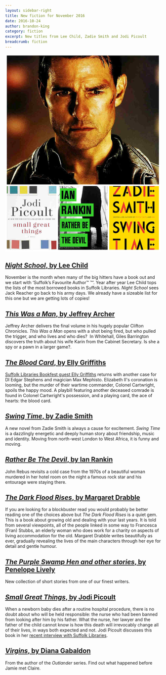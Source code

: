 ```yaml
---
layout: sidebar-right
title: New fiction for November 2016
date: 2016-10-24
author: brandon-king
category: fiction
excerpt: New titles from Lee Child, Zadie Smith and Jodi Picoult
breadcrumb: fiction
---
```


![Jack Reacher, Jodi Picoult, Ian Rankin and Zadie Smith](/images/featured/featured-november-fiction.jpg)

<h2><a href="https://suffolk.spydus.co.uk/cgi-bin/spydus.exe/FULL/OPAC/BIBENQ/5875036/67089490,3"><cite>Night School</cite>, by Lee Child</a></h2>

November is the month when many of the big hitters have a book out and we start with ‘Suffolk’s Favourite Author&#8482; &trade;’. Year after year Lee Child tops the lists of the most borrowed books in Suffolk Libraries. <cite>Night School</cite> sees Jack Reacher go back to his army days.  We already have a sizeable list for this one but we are getting lots of copies!

<h2><a href="https://suffolk.spydus.co.uk/cgi-bin/spydus.exe/FULL/OPAC/BIBENQ/5877130/66648639,2"><cite>This Was a Man</cite>, by Jeffrey Archer</a></h2>

Jeffrey Archer delivers the final volume in his hugely popular Clifton Chronicles. <cite>This Was a Man</cite> opens with a shot being fired, but who pulled the trigger, and who lives and who dies?  In Whitehall, Giles Barrington discovers the truth about his wife Karin from the Cabinet Secretary. Is she a spy or a pawn in a larger game?.

<h2><a href="https://suffolk.spydus.co.uk/cgi-bin/spydus.exe/ENQ/OPAC/BIBENQ/5879803?QRY=CTIBIB%3C%20IRN(67086396)&QRYTEXT=The%20blood%20card"><cite>The Blood Card</cite>, by Elly Griffiths</a></h2>

<a href="https://www.suffolklibraries.co.uk/events/felixstowe-2016-10-29-suffolk-libraries-bookfest-the-magic-of-elly-griffiths/">Suffolk Libraries Bookfest guest Elly Griffiths</a> returns with another case for DI Edgar Stephens and magician Max Mephisto. Elizabeth II's coronation is looming, but the murder of their wartime commander, Colonel Cartwright, spoils the happy mood. A playbill featuring another deceased comrade is found in Colonel Cartwright's possession, and a playing card, the ace of hearts: the blood card.

<h2><a href="https://suffolk.spydus.co.uk/cgi-bin/spydus.exe/ENQ/OPAC/BIBENQ/5882866?QRY=CTIBIB%3C%20IRN(5586022)&QRYTEXT=Swing%20time"><cite>Swing Time</cite>, by Zadie Smith</a></h2>

A new novel from Zadie Smith is always a cause for excitement. <cite>Swing Time</cite> is a dazzlingly energetic and deeply human story about friendship, music and identity. Moving from north-west London to West Africa, it is funny and moving.

<h2><a href="https://suffolk.spydus.co.uk/cgi-bin/spydus.exe/ENQ/OPAC/BIBENQ/5883905?QRY=CTIBIB%3C%20IRN(66833013)&QRYTEXT=Rather%20be%20the%20devil"><cite>Rather Be The Devil</cite>, by Ian Rankin</cite></a></h2>

John Rebus revisits a cold case from the 1970s of a beautiful woman murdered in her hotel room on the night a famous rock star and his entourage were staying there.

<h2><a href="https://suffolk.spydus.co.uk/cgi-bin/spydus.exe/ENQ/OPAC/BIBENQ/5885417?QRY=CTIBIB%3C%20IRN(66285379)&QRYTEXT=The%20dark%20flood%20rises"><cite>The Dark Flood Rises</cite>, by Margaret Drabble</a></h2>

If you are looking for a blockbuster read you would probably be better reading one of the choices above but <cite>The Dark Flood Rises</cite> is a quiet gem. This is a book about growing old and dealing with your last years. It is told from several viewpoints, all of the people linked in some way to Francesca (Fran) Stubbs, an elderly woman who does work for a charity on aspects of living accommodation for the old. Margaret Drabble writes beautifully as ever, gradually revealing the lives of the main characters through her eye for detail and gentle humour.

<h2><a href="https://suffolk.spydus.co.uk/cgi-bin/spydus.exe/ENQ/OPAC/BIBENQ/5887173?QRY=CTIBIB%3C%20IRN(67086308)&QRYTEXT=The%20purple%20swamp%20hen%20and%20other%20stories"><cite>The Purple Swamp Hen and other stories</cite>, by Penelope Lively</a></h2>

New collection of short stories from one of our finest writers.

<h2><a href="https://suffolk.spydus.co.uk/cgi-bin/spydus.exe/ENQ/OPAC/BIBENQ/5889927?QRY=CTIBIB%3C%20IRN(66831902)&QRYTEXT=Small%20great%20things"><cite>Small Great Things</cite>, by Jodi Picoult</a></h2>

When a newborn baby dies after a routine hospital procedure, there is no doubt about who will be held responsible: the nurse who had been banned from looking after him by his father. What the nurse, her lawyer and the father of the child cannot know is how this death will irrevocably change all of their lives, in ways both expected and not. Jodi Picoult discusses this book in her <a href="https://www.suffolklibraries.co.uk/meet-the-author/meet-the-author-jodi-picoult/">recent interview with Suffolk Libraries</a>.

<h2><a href="https://suffolk.spydus.co.uk/cgi-bin/spydus.exe/ENQ/OPAC/BIBENQ/5890939?QRY=CTIBIB%3C%20IRN(67086393)&QRYTEXT=Virgins"><cite>Virgins</cite>, by Diana Gabaldon</a></h2>

From the author of the <cite>Outlander</cite> series. Find out what happened before Jamie met Claire.
